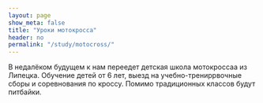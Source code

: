 ```yaml
---
layout: page
show_meta: false
title: "Уроки мотокросса"
header: no
permalink: "/study/motocross/"
---
```

В недалёком будущем к нам переедет детская школа мотокроссаа из Липецка. Обучение детей от 6 лет, выезд на учебно-трениррвочные сборы и соревнования по кроссу. Помимо традиционных классов будут питбайки.